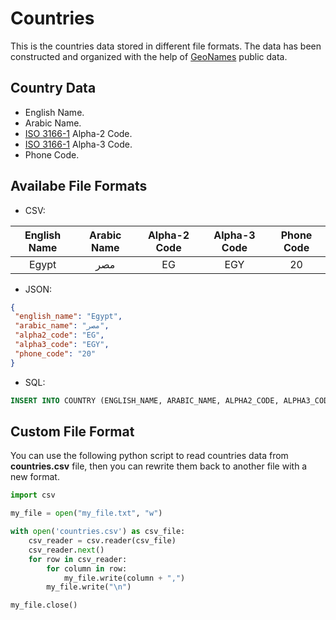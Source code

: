 # Countries

This is the countries data stored in different file formats. The data has been constructed and organized with the help of [GeoNames](https://www.geonames.org) public data.

## Country Data

* English Name.
* Arabic Name.
* [ISO 3166-1](https://www.iso.org/iso-3166-country-codes.html) Alpha-2 Code.
* [ISO 3166-1](https://www.iso.org/iso-3166-country-codes.html) Alpha-3 Code.
* Phone Code.

## Availabe File Formats

* CSV:

English Name|Arabic Name|Alpha-2 Code|Alpha-3 Code|Phone Code
:-----:|:-----:|:-----:|:-----:|:-----:
Egypt|مصر|EG|EGY|20

* JSON:
```json
{
 "english_name": "Egypt",
 "arabic_name": "مصر",
 "alpha2_code": "EG",
 "alpha3_code": "EGY",
 "phone_code": "20"
}
```

* SQL:
```sql
INSERT INTO COUNTRY (ENGLISH_NAME, ARABIC_NAME, ALPHA2_CODE, ALPHA3_CODE, PHONE_CODE) VALUES('Egypt', 'مصر', 'EG', 'EGY', '20');
```

## Custom File Format

You can use the following python script to read countries data from **countries.csv** file, then you can rewrite them back to another file with a new format.
```python
import csv

my_file = open("my_file.txt", "w")

with open('countries.csv') as csv_file:
    csv_reader = csv.reader(csv_file)
    csv_reader.next()
    for row in csv_reader:
        for column in row:
            my_file.write(column + ",")
        my_file.write("\n")

my_file.close()
```
